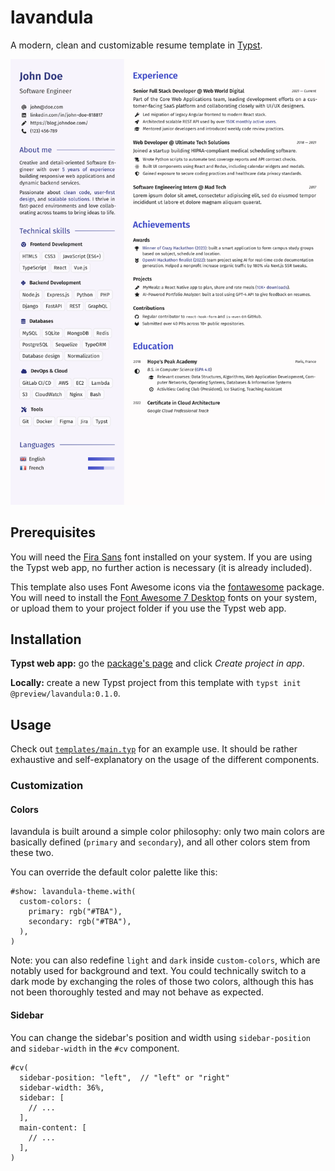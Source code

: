 # lavandula

A modern, clean and customizable resume template in [Typst](https://typst.app/).

![Example preview](./thumbnail.png)


## Prerequisites

You will need the [Fira Sans](https://fonts.google.com/specimen/Fira+Sans) font installed on your system. If you are using the Typst web app, no further action is necessary (it is already included).

This template also uses Font Awesome icons via the [fontawesome](https://typst.app/universe/package/fontawesome) package. You will need to install the [Font Awesome 7 Desktop](https://fontawesome.com/download) fonts on your system, or upload them to your project folder if you use the Typst web app.


## Installation

**Typst web app:** go the [package's page](https://typst.app/universe/package/lavandula) and click *Create project in app*.

**Locally:** create a new Typst project from this template with `typst init @preview/lavandula:0.1.0`.


## Usage

Check out [`templates/main.typ`](templates/main.typ) for an example use. It should be rather exhaustive and self-explanatory on the usage of the different components.

### Customization

#### Colors

lavandula is built around a simple color philosophy: only two main colors are basically defined (`primary` and `secondary`), and all other colors stem from these two.

You can override the default color palette like this:

```typ
#show: lavandula-theme.with(
  custom-colors: (
    primary: rgb("#TBA"),
    secondary: rgb("#TBA"),
  ),
)
```

Note: you can also redefine `light` and `dark` inside `custom-colors`, which are notably used for background and text. You could technically switch to a dark mode by exchanging the roles of those two colors, although this has not been thoroughly tested and may not behave as expected.

#### Sidebar

You can change the sidebar's position and width using `sidebar-position` and `sidebar-width` in the `#cv` component.

```typ
#cv(
  sidebar-position: "left",  // "left" or "right"
  sidebar-width: 36%,
  sidebar: [
    // ...
  ],
  main-content: [
    // ...
  ],
)
```
